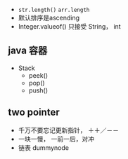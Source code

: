 
* `str.length()` `arr.length`
* 默认排序是ascending
* Integer.valueof() 只接受 String， int

## java 容器

* Stack
  * peek()
  * pop()
  * push()

## two pointer
* 千万不要忘记更新指针， ＋＋／－－
* 一块一慢， 一前一后，对冲
* 链表 dummynode


